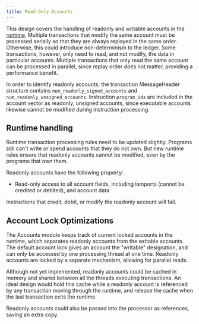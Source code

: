 ```yaml
---
title: Read-Only Accounts
---
```


This design covers the handling of readonly and writable accounts in the [runtime](../validator/runtime.md). Multiple transactions that modify the same account must be processed serially so that they are always replayed in the same order. Otherwise, this could introduce non-determinism to the ledger. Some transactions, however, only need to read, and not modify, the data in particular accounts. Multiple transactions that only read the same account can be processed in parallel, since replay order does not matter, providing a performance benefit.

In order to identify readonly accounts, the transaction MessageHeader structure contains `num_readonly_signed_accounts` and `num_readonly_unsigned_accounts`. Instruction `program_ids` are included in the account vector as readonly, unsigned accounts, since executable accounts likewise cannot be modified during instruction processing.

## Runtime handling

Runtime transaction processing rules need to be updated slightly. Programs still can't write or spend accounts that they do not own. But new runtime rules ensure that readonly accounts cannot be modified, even by the programs that own them.

Readonly accounts have the following property:

- Read-only access to all account fields, including lamports (cannot be credited or debited), and account data

Instructions that credit, debit, or modify the readonly account will fail.

## Account Lock Optimizations

The Accounts module keeps track of current locked accounts in the runtime, which separates readonly accounts from the writable accounts. The default account lock gives an account the "writable" designation, and can only be accessed by one processing thread at one time. Readonly accounts are locked by a separate mechanism, allowing for parallel reads.

Although not yet implemented, readonly accounts could be cached in memory and shared between all the threads executing transactions. An ideal design would hold this cache while a readonly account is referenced by any transaction moving through the runtime, and release the cache when the last transaction exits the runtime.

Readonly accounts could also be passed into the processor as references, saving an extra copy.
